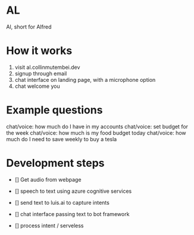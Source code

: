 # AL

Al, short for Alfred

# How it works

1. visit al.collinmutembei.dev
2. signup through email
3. chat interface on landing page, with a microphone option
4. chat welcome you

# Example questions

chat/voice: how much do I have in my accounts
chat/voice: set budget for the week
chat/voice: how much is my food budget today
chat/voice: how much do I need to save weekly to buy a tesla

# Development steps

- [] Get audio from webpage
- [] speech to text using azure cognitive services
- [] send text to luis.ai to capture intents

- [] chat interface passing text to bot framework

- [] process intent / serveless
